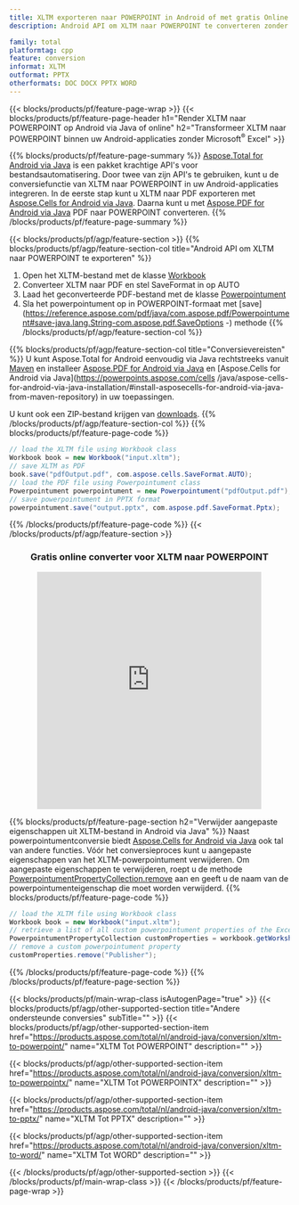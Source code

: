 ```yaml
---
title: XLTM exporteren naar POWERPOINT in Android of met gratis Online Converter
description: Android API om XLTM naar POWERPOINT te converteren zonder Microsoft Word te gebruiken of online. Test de gratis CSV naar DOC online converter snel voordat u de code integreert.

family: total
platformtag: cpp
feature: conversion
informat: XLTM
outformat: PPTX
otherformats: DOC DOCX PPTX WORD
---
```

{{< blocks/products/pf/feature-page-wrap >}}
{{< blocks/products/pf/feature-page-header h1="Render XLTM naar POWERPOINT op Android via Java of online" h2="Transformeer XLTM naar POWERPOINT binnen uw Android-applicaties zonder Microsoft<sup>&reg;</sup> Excel" >}}

{{% blocks/products/pf/feature-page-summary %}}
[Aspose.Total for Android via Java](https://products.aspose.com/total/android-java/) is een pakket krachtige API's voor bestandsautomatisering. Door twee van zijn API's te gebruiken, kunt u de conversiefunctie van XLTM naar POWERPOINT in uw Android-applicaties integreren. In de eerste stap kunt u XLTM naar PDF exporteren met [Aspose.Cells for Android via Java](https://products.aspose.com/cells/android-java/). Daarna kunt u met [Aspose.PDF for Android via Java](https://products.aspose.com/pdf/android-java/) PDF naar POWERPOINT converteren. 
{{% /blocks/products/pf/feature-page-summary  %}}

{{< blocks/products/pf/agp/feature-section >}}
{{% blocks/products/pf/agp/feature-section-col title="Android API om XLTM naar POWERPOINT te exporteren" %}}
1. Open het XLTM-bestand met de klasse [Workbook](https://reference.aspose.com/cells/java/com.aspose.cells/Workbook)
2. Converteer XLTM naar PDF en stel SaveFormat in op AUTO
3. Laad het geconverteerde PDF-bestand met de klasse [Powerpointument](https://reference.aspose.com/pdf/java/com.aspose.pdf/Powerpointument)
4. Sla het powerpointument op in POWERPOINT-formaat met [save](https://reference.aspose.com/pdf/java/com.aspose.pdf/Powerpointument#save-java.lang.String-com.aspose.pdf.SaveOptions -) methode
{{% /blocks/products/pf/agp/feature-section-col %}}

{{% blocks/products/pf/agp/feature-section-col title="Conversievereisten" %}}
U kunt Aspose.Total for Android eenvoudig via Java rechtstreeks vanuit [Maven](https://releases.aspose.com/total/java/) en installeer [Aspose.PDF for Android via Java](https://powerpoints.aspose.com/pdf/androidjava/installation/) en [Aspose.Cells for Android via Java](https://powerpoints.aspose.com/cells /java/aspose-cells-for-android-via-java-installation/#install-asposecells-for-android-via-java-from-maven-repository) in uw toepassingen.

U kunt ook een ZIP-bestand krijgen van [downloads](https://releases.aspose.com/total/androidjava).
{{% /blocks/products/pf/agp/feature-section-col %}}
{{% blocks/products/pf/feature-page-code %}}

```java
// load the XLTM file using Workbook class
Workbook book = new Workbook("input.xltm");
// save XLTM as PDF
book.save("pdfOutput.pdf", com.aspose.cells.SaveFormat.AUTO);
// load the PDF file using Powerpointument class
Powerpointument powerpointument = new Powerpointument("pdfOutput.pdf");
// save powerpointument in PPTX format
powerpointument.save("output.pptx", com.aspose.pdf.SaveFormat.Pptx);    
```


{{% /blocks/products/pf/feature-page-code %}}
{{< /blocks/products/pf/agp/feature-section >}}
<div class="container-fluid agp-content bg-white aboutfile box-1 vh100 section nopbtm">
<div class=container>
<div class=row>
<div class="demobox tc col-md-12 padding-0" align="center">

<h3>Gratis online converter voor XLTM naar POWERPOINT</h3>

<iframe style="border: none; height: 426px;" scrolling="no" src="https://total-conversion-app-65z5r2lp.qa.k8s.dynabic.com/?to=pptx&from=xltm" id="child-iframe" width="80%"></iframe>

</div></div>
</div></div>

{{% blocks/products/pf/feature-page-section  h2="Verwijder aangepaste eigenschappen uit XLTM-bestand in Android via Java" %}}
Naast powerpointumentconversie biedt [Aspose.Cells for Android via Java](https://products.aspose.com/cells/android-java/) ook tal van andere functies. Vóór het conversieproces kunt u aangepaste eigenschappen van het XLTM-powerpointument verwijderen. Om aangepaste eigenschappen te verwijderen, roept u de methode [PowerpointumentPropertyCollection.remove](https://reference.aspose.com/cells/java/com.aspose.cells/powerpointumentpropertycollection#remove(java.lang.String)) aan en geeft u de naam van de powerpointumenteigenschap die moet worden verwijderd.
{{% blocks/products/pf/feature-page-code %}}

```java
// load the XLTM file using Workbook class
Workbook book = new Workbook("input.xltm");
// retrieve a list of all custom powerpointument properties of the Excel file
PowerpointumentPropertyCollection customProperties = workbook.getWorksheets().getCustomPowerpointumentProperties();
// remove a custom powerpointument property
customProperties.remove("Publisher"); 
```

{{% /blocks/products/pf/feature-page-code  %}}
{{% /blocks/products/pf/feature-page-section %}}

{{< blocks/products/pf/main-wrap-class isAutogenPage="true" >}}
{{< blocks/products/pf/agp/other-supported-section title="Andere ondersteunde conversies" subTitle="" >}}
{{< blocks/products/pf/agp/other-supported-section-item href="https://products.aspose.com/total/nl/android-java/conversion/xltm-to-powerpoint/" name="XLTM Tot POWERPOINT" description="" >}}

{{< blocks/products/pf/agp/other-supported-section-item href="https://products.aspose.com/total/nl/android-java/conversion/xltm-to-powerpointx/" name="XLTM Tot POWERPOINTX" description="" >}}

{{< blocks/products/pf/agp/other-supported-section-item href="https://products.aspose.com/total/nl/android-java/conversion/xltm-to-pptx/" name="XLTM Tot PPTX" description="" >}}

{{< blocks/products/pf/agp/other-supported-section-item href="https://products.aspose.com/total/nl/android-java/conversion/xltm-to-word/" name="XLTM Tot WORD" description="" >}}


{{< /blocks/products/pf/agp/other-supported-section >}}
{{< /blocks/products/pf/main-wrap-class >}}
{{< /blocks/products/pf/feature-page-wrap >}}